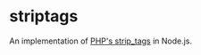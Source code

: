 # striptags
An implementation of [PHP's strip_tags](http://www.php.net/manual/en/function.strip-tags.php) in Node.js.
